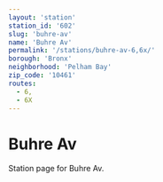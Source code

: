 ```yaml
---
layout: 'station'
station_id: '602'
slug: 'buhre-av'
name: 'Buhre Av'
permalink: '/stations/buhre-av-6,6x/'
borough: 'Bronx'
neighborhood: 'Pelham Bay'
zip_code: '10461'
routes:
  - 6,
  - 6X
---
```

# Buhre Av

Station page for Buhre Av.

